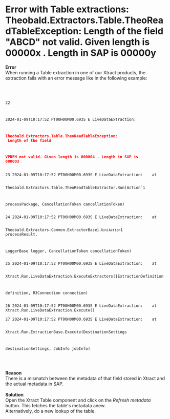 # Error with Table extractions: Theobald.Extractors.Table.TheoReadTableException:   Length of the field "ABCD" not valid. Given length is 00000x . Length in SAP is 00000y

<!--html--><div><b>Error</b></div><div>When running a Table extraction in one of our Xtract products, the extraction fails with an error message like in the following example:</div><div><br></div><div>
<span style="background-color: rgb(250, 250, 250);"><br><code><div>22 
2024-01-09T10:17:52 PT00H00M00.693S E LiveDataExtraction: 
<b><font color="#ff0000">Theobald.Extractors.Table.TheoReadTableException:&nbsp; &nbsp;Length of the field 
VPREH not valid. Given length is 000004 . Length in SAP is 000003</font></b></div>
<div>23 2024-01-09T10:17:52 PT00H00M00.693S E LiveDataExtraction:&nbsp; &nbsp; at 
Theobald.Extractors.Table.TheoReadTableExtractor.Run(Action`1 
processPackage, CancellationToken cancellationToken)</div>
<div>24 2024-01-09T10:17:52 PT00H00M00.693S E LiveDataExtraction:&nbsp; &nbsp; at 
Theobald.Extractors.Common.ExtractorBase`1.Run(Action`1 processResult, 
LoggerBase logger, CancellationToken cancellationToken)</div>
<div>25 2024-01-09T10:17:52 PT00H00M00.693S E LiveDataExtraction:&nbsp; &nbsp; at 
Xtract.Run.LiveDataExtraction.ExecuteExtractors(IExtractionDefinition 
definition, R3Connection connection)</div>
<div>26 2024-01-09T10:17:52 PT00H00M00.693S E LiveDataExtraction:&nbsp; &nbsp; at Xtract.Run.LiveDataExtraction.Execute()</div>
<div>27 2024-01-09T10:17:52 PT00H00M00.693S E LiveDataExtraction:&nbsp; &nbsp; at 
Xtract.Run.ExtractionBase.Execute(DestinationSettings 
destinationSettings, JobInfo jobInfo)</div></code><br></span>
</div><div><br></div><div><b>Reason</b></div><div>There is a mismatch between the metadata of that field stored in Xtract and the actual metadata in SAP.<br></div><div><br></div><div><b>Solution</b></div><div>Open the Xtract Table component and click on the <i>Refresh metadata</i> button. This fetches the table's metadata anew.<br></div><div>Alternatively, do a new lookup of the table.<br></div><div><br></div><div><br></div><div><br></div>
